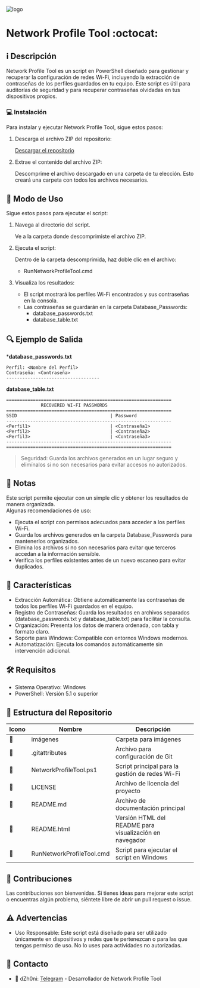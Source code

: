 ﻿![logo](https://multianime.com.mx/wp-content/uploads/2020/08/anime-404-gomen-.jpg)

# Network Profile Tool :octocat:

## :information_source: Descripción
Network Profile Tool es un script en PowerShell diseñado para gestionar y recuperar la configuración de redes Wi-Fi, incluyendo la extracción de contraseñas de los perfiles guardados en tu equipo. Este script es útil para auditorías de seguridad y para recuperar contraseñas olvidadas en tus dispositivos propios.

### :computer: Instalación

Para instalar y ejecutar Network Profile Tool, sigue estos pasos:

1. Descarga el archivo ZIP del repositorio:

   [Descargar el repositorio](https://github.com/dzh0ni/WiFi-Key-Harvester/archive/refs/heads/main.zip)

2. Extrae el contenido del archivo ZIP:

   Descomprime el archivo descargado en una carpeta de tu elección. Esto creará una carpeta con todos los archivos necesarios.

## :rocket: Modo de Uso

Sigue estos pasos para ejecutar el script:

1. Navega al directorio del script.

   Ve a la carpeta donde descomprimiste el archivo ZIP. 

2. Ejecuta el script:

   Dentro de la carpeta descomprimida, haz doble clic en el archivo:

   - RunNetworkProfileTool.cmd

3. Visualiza los resultados:
   - El script mostrará los perfiles Wi-Fi encontrados y sus contraseñas en la consola.
   - Las contraseñas se guardarán en la carpeta Database_Passwords:
     - database_passwords.txt
     - database_table.txt

## :mag: Ejemplo de Salida

***database_passwords.txt**
```plaintext
Perfil: <Nombre del Perfil>
Contraseña: <Contraseña>
-----------------------------------
```

**database_table.txt**
```plaintext
==============================================================
             RECOVERED WI-FI PASSWORDS
==============================================================
SSID                                   | Password           
--------------------------------------------------------------
<Perfil1>                              | <Contraseña1>
<Perfil2>                              | <Contraseña2>
<Perfil3>                              | <Contraseña3>
--------------------------------------------------------------
==============================================================
```

> Seguridad: Guarda los archivos generados en un lugar seguro y elimínalos si no son necesarios para evitar accesos no autorizados.

## :bookmark_tabs: Notas
Este script permite ejecutar con un simple clic y obtener los resultados de manera organizada.  
Algunas recomendaciones de uso:

- Ejecuta el script con permisos adecuados para acceder a los perfiles Wi-Fi.  
- Guarda los archivos generados en la carpeta Database_Passwords para mantenerlos organizados.  
- Elimina los archivos si no son necesarios para evitar que terceros accedan a la información sensible.  
- Verifica los perfiles existentes antes de un nuevo escaneo para evitar duplicados.  

## :star2: Características

- Extracción Automática: Obtiene automáticamente las contraseñas de todos los perfiles Wi-Fi guardados en el equipo.  
- Registro de Contraseñas: Guarda los resultados en archivos separados (database_passwords.txt y database_table.txt) para facilitar la consulta.  
- Organización: Presenta los datos de manera ordenada, con tabla y formato claro.  
- Soporte para Windows: Compatible con entornos Windows modernos.  
- Automatización: Ejecuta los comandos automáticamente sin intervención adicional.  

## :hammer_and_wrench: Requisitos

- Sistema Operativo: Windows  
- PowerShell: Versión 5.1 o superior  

## :open_file_folder: Estructura del Repositorio

| Icono            | Nombre                        | Descripción                                          |
|------------------|-------------------------------|------------------------------------------------------|
| :file_folder:    | imágenes                      | Carpeta para imágenes                                |
| :file_folder:    | .gitattributes                | Archivo para configuración de Git                    |
| :page_facing_up: | NetworkProfileTool.ps1        | Script principal para la gestión de redes Wi-Fi      |
| :page_facing_up: | LICENSE                       | Archivo de licencia del proyecto                     |
| :page_facing_up: | README.md                     | Archivo de documentación principal                   |
| :page_facing_up: | README.html                   | Versión HTML del README para visualización en navegador |
| :page_facing_up: | RunNetworkProfileTool.cmd     | Script para ejecutar el script en Windows           |

## :star2: Contribuciones

Las contribuciones son bienvenidas. Si tienes ideas para mejorar este script o encuentras algún problema, siéntete libre de abrir un pull request o issue.

## :warning: Advertencias

- Uso Responsable: Este script está diseñado para ser utilizado únicamente en dispositivos y redes que te pertenezcan o para las que tengas permiso de uso. No lo uses para actividades no autorizadas.

## :email: Contacto 

- :busts_in_silhouette: dZh0ni: [Telegram](https://t.me/dZh0ni_Dev) - Desarrollador de Network Profile Tool
